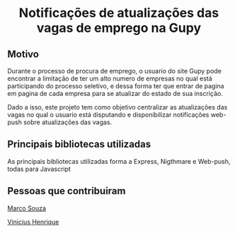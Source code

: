 <h1 align="center">
<div align="center">
  <p>
    <strong>Notificações de atualizações das vagas de emprego na Gupy</strong></h1>
  </p>
</div>

## Motivo
Durante o processo de procura de emprego, o usuario do site Gupy pode encontrar a limitação de ter um alto numero de empresas no qual está participando do processo seletivo, e dessa forma ter que entrar de pagina em pagina de cada empresa para se atualizar do estado de sua inscrição.

Dado a isso, este projeto tem como objetivo centralizar as atualizações das vagas no qual o usuario está disputando e disponibilizar notificações web-push sobre atualizações das vagas.

## Principais bibliotecas utilizadas
As principais bibliotecas utilizadas forma a Express, Nigthmare e Web-push, todas para Javascript

## Pessoas que contribuiram
<p><a href="https://github.com/tuliosouzaa" target="_blank" rel="noopener">Marco Souza</p>
<p><a href="https://github.com/ViniciusHSO" target="_blank" rel="noopener">Vinicius Henrique</p>
  
